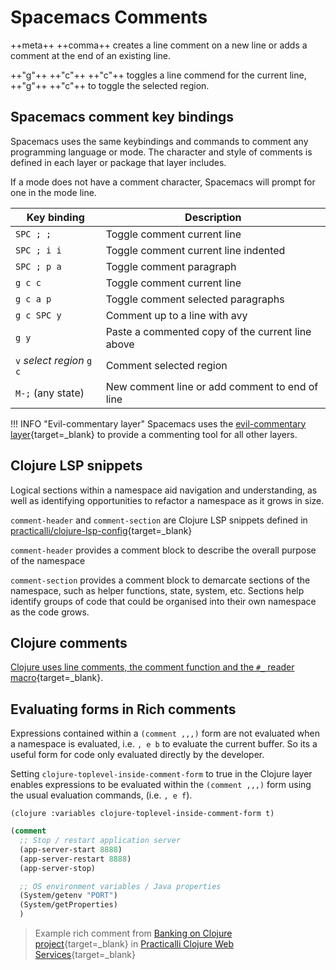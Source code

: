 # Spacemacs Comments

++meta++ ++comma++ creates a line comment on a new line or adds a comment at the end of an existing line.

++"g"++ ++"c"++ ++"c"++ toggles a line commend for the current line, ++"g"++ ++"c"++  to toggle the selected region.


## Spacemacs comment key bindings

Spacemacs uses the same keybindings and commands to comment any programming language or mode.  The character and style of comments is defined in each layer or package that layer includes.

If a mode does not have a comment character, Spacemacs will prompt for one in the mode line.

| Key binding               | Description                                      |
|---------------------------|--------------------------------------------------|
| `SPC ; ;`                 | Toggle comment current line                      |
| `SPC ; i i`               | Toggle comment current line indented             |
| `SPC ; p a`               | Toggle comment paragraph                         |
| `g c c`                   | Toggle comment current line                      |
| `g c a p`                 | Toggle comment selected paragraphs               |
| `g c SPC y`               | Comment up to a line with avy                    |
| `g y`                     | Paste a commented copy of the current line above |
| `v` _select region_ `g c` | Comment selected region                          |
| `M-;`  (any state)        | New comment line or add comment to end of line   |


!!! INFO "Evil-commentary layer"
    Spacemacs uses the [evil-commentary layer](https://github.com/syl20bnr/spacemacs/tree/develop/layers/%2Bvim/evil-commentary){target=_blank} to provide a commenting tool for all other layers.


## Clojure LSP snippets

Logical sections within a namespace aid navigation and understanding, as well as identifying opportunities to refactor a namespace as it grows in size.

`comment-header` and `comment-section` are Clojure LSP snippets defined in [practicalli/clojure-lsp-config](https://github.com/practicalli/clojure-lsp-config){target=_blank}

`comment-header` provides a comment block to describe the overall purpose of the namespace

`comment-section` provides a comment block to demarcate sections of the namespace, such as helper functions, state, system, etc.  Sections help identify groups of code that could be organised into their own namespace as the code grows.


## Clojure comments

[Clojure uses line comments, the comment function and the `#_` reader macro](https://practical.li/clojure/reference/clojure-syntax/comments.html "Practicalli Clojure: Comments"){target=_blank}.


## Evaluating forms in Rich comments

Expressions contained within a `(comment ,,,)` form are not evaluated when a namespace is evaluated, i.e. `, e b` to evaluate the current buffer.  So its a useful form for code only evaluated directly by the developer.

Setting `clojure-toplevel-inside-comment-form` to true in the Clojure layer enables expressions to be evaluated within the `(comment ,,,)` form using the usual evaluation commands, (i.e. `, e f`).

```elisp
(clojure :variables clojure-toplevel-inside-comment-form t)
```


```clojure
(comment
  ;; Stop / restart application server
  (app-server-start 8888)
  (app-server-restart 8888)
  (app-server-stop)

  ;; OS environment variables / Java properties
  (System/getenv "PORT")
  (System/getProperties)
  )
```

> Example rich comment from [Banking on Clojure project](https://practical.li/clojure-web-services/projects/banking-on-clojure/application-server-configuration.html#repl-driven-development-helpers){target=_blank} in [Practicalli Clojure Web Services](https://practical.li/clojure-web-services/projects/banking-on-clojure/application-server-configuration.html#repl-driven-development-helpers){target=_blank}
